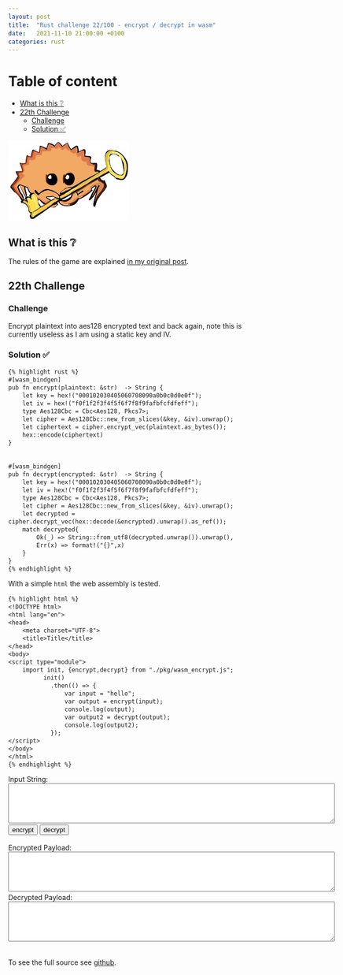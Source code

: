 ```yaml
---
layout: post
title:  "Rust challenge 22/100 - encrypt / decrypt in wasm"
date:   2021-11-10 21:00:00 +0100
categories: rust
---
```


#  Table of content
<!-- MarkdownTOC autolink="true" -->

- [What is this :grey_question:](#what-is-this-grey_question)
- [22th Challenge](#22th-challenge)
	- [Challenge](#challenge)
	- [Solution :white_check_mark:](#solution-white_check_mark)

<!-- /MarkdownTOC -->

![](/assets/img/encrypt.jpeg)

## What is this :grey_question: 

The rules of the game are explained [in my original post](https://maebli.github.io/rust/2021/10/18/100rust.html). 

## 22th Challenge
### Challenge

Encrypt plaintext into aes128 encrypted text and back again, note this is currently useless as I am using a static key and IV.


### Solution :white_check_mark:


	{% highlight rust %}
	#[wasm_bindgen]
	pub fn encrypt(plaintext: &str)  -> String {
	    let key = hex!("000102030405060708090a0b0c0d0e0f");
	    let iv = hex!("f0f1f2f3f4f5f6f7f8f9fafbfcfdfeff");
	    type Aes128Cbc = Cbc<Aes128, Pkcs7>;
	    let cipher = Aes128Cbc::new_from_slices(&key, &iv).unwrap();
	    let ciphertext = cipher.encrypt_vec(plaintext.as_bytes());
	    hex::encode(ciphertext)
	}


	#[wasm_bindgen]
	pub fn decrypt(encrypted: &str)  -> String {
	    let key = hex!("000102030405060708090a0b0c0d0e0f");
	    let iv = hex!("f0f1f2f3f4f5f6f7f8f9fafbfcfdfeff");
	    type Aes128Cbc = Cbc<Aes128, Pkcs7>;
	    let cipher = Aes128Cbc::new_from_slices(&key, &iv).unwrap();
	    let decrypted = cipher.decrypt_vec(hex::decode(&encrypted).unwrap().as_ref());
	    match decrypted{
	        Ok(_) => String::from_utf8(decrypted.unwrap()).unwrap(),
	        Err(x) => format!("{}",x)
	    }
	}
	{% endhighlight %}

With a simple `html` the web assembly is tested. 

	{% highlight html %}
	<!DOCTYPE html>
	<html lang="en">
	<head>
	    <meta charset="UTF-8">
	    <title>Title</title>
	</head>
	<body>
	<script type="module">
	    import init, {encrypt,decrypt} from "./pkg/wasm_encrypt.js";
		      init()
		        .then(() => {
	                var input = "hello";
	                var output = encrypt(input);
	                console.log(output);
	                var output2 = decrypt(output);
	                console.log(output2);
		        });
	</script>
	</body>
	</html>
	{% endhighlight %}


<script type="module">
  import init, {encrypt,decrypt} from "{{ site.baseurl }}{% link assets/js/wasm_encrypt.js %}";
  init()
  document.getElementById('encrypt').addEventListener('click', () => {
  var x=encrypt(document.getElementById('inputstring').value);
  document.getElementById("encryptedtext").value=x;
	});
	document.getElementById('decrypt').addEventListener('click', () => {
  var x=decrypt(document.getElementById('encryptedtext').value);
  document.getElementById("decryptedtext").value=x;
	});
</script>
<form>
<label for="inputstring">Input String:</label><br>
<textarea rows="5" cols="80" id="inputstring"></textarea><br>
<input id="encrypt" type="button" value="encrypt" />
<input id="decrypt" type="button" value="decrypt" />
</form><br>
Encrypted Payload:<br>
<textarea rows="5" cols="80" id="encryptedtext"></textarea><br>
Decrypted Payload:<br>
<textarea rows="5" cols="80" id="decryptedtext"></textarea><br>
<br>

To see the full source see [github](https://github.com/maebli/100rustsnippets/tree/master/wasm-encrypt).
